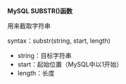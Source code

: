 
**MySQL SUBSTR()函数**

用来截取字符串

syntax：substr(string, start, length)

- string：目标字符串
- start：起始位置（MySQL中以1开始）
- length：长度